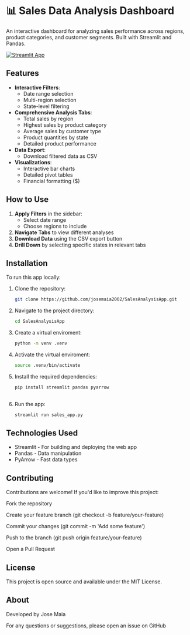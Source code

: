 # 📊 Sales Data Analysis Dashboard

An interactive dashboard for analyzing sales performance across regions, product categories, and customer segments. Built with Streamlit and Pandas.

[![Streamlit App](https://static.streamlit.io/badges/streamlit_badge_black_white.svg)](https://josemaia2002-salesanalysisapp.streamlit.app/)



## Features

- **Interactive Filters**:
  - Date range selection
  - Multi-region selection
  - State-level filtering
- **Comprehensive Analysis Tabs**:
  - Total sales by region
  - Highest sales by product category
  - Average sales by customer type
  - Product quantities by state
  - Detailed product performance
- **Data Export**:
  - Download filtered data as CSV
- **Visualizations**:
  - Interactive bar charts
  - Detailed pivot tables
  - Financial formatting ($)


## How to Use

1. **Apply Filters** in the sidebar:
   - Select date range
   - Choose regions to include
2. **Navigate Tabs** to view different analyses
3. **Download Data** using the CSV export button
4. **Drill Down** by selecting specific states in relevant tabs

## Installation

To run this app locally:

1. Clone the repository:
   ```bash
   git clone https://github.com/josemaia2002/SalesAnalysisApp.git

2. Navigate to the project directory:
   ```bash
   cd SalesAnalysisApp 

3. Create a virtual enviroment:
   ```bash
   python -m venv .venv

4. Activate the virtual enviroment:
   ```bash
   source .venv/bin/activate

5. Install the required dependencies:
   ```bash
   pip install streamlit pandas pyarrow
 
6. Run the app: 
   ```bash
   streamlit run sales_app.py


## Technologies Used
- Streamlit - For building and deploying the web app
- Pandas - Data manipulation
- PyArrow - Fast data types

## Contributing
Contributions are welcome! If you'd like to improve this project:

Fork the repository

Create your feature branch (git checkout -b feature/your-feature)

Commit your changes (git commit -m 'Add some feature')

Push to the branch (git push origin feature/your-feature)

Open a Pull Request

## License
This project is open source and available under the MIT License.

## About
Developed by Jose Maia

For any questions or suggestions, please open an issue on GitHub








   
